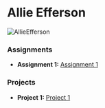 # Allie Efferson
![AllieEfferson](https://github.com/user-attachments/assets/3367aab9-19d5-4f80-a574-1801f7e20b82)

### Assignments 
- **Assignment 1:** [Assignment 1](./Practice_HTML/Index.html)
### Projects 
- **Project 1:** [Project 1](./Assignments/Assignment_Html.pdf)

